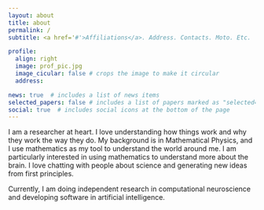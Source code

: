 ```yaml
---
layout: about
title: about
permalink: /
subtitle: <a href='#'>Affiliations</a>. Address. Contacts. Moto. Etc.

profile:
  align: right
  image: prof_pic.jpg
  image_cicular: false # crops the image to make it circular
  address:

news: true  # includes a list of news items
selected_papers: false # includes a list of papers marked as "selected={true}"
social: true  # includes social icons at the bottom of the page
---
```

I am a researcher at heart. I love understanding how things work and why they work the way they do. My background is in Mathematical Physics, and I use mathematics as my tool to understand the world around me. I am particularly interested in using mathematics to understand more about the brain. I love chatting with people about science and generating new ideas from first principles.

Currently, I am doing independent research in computational neuroscience and developing software in artificial intelligence.